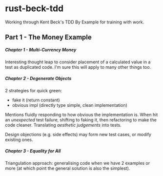 # rust-beck-tdd
Working through Kent Beck's TDD By Example for training with work.


## Part 1 - The Money Example

##### Chapter 1 - Multi-Currency Money
Interesting thought leap to consider placement of a calculated value in a test as duplicated code.
I'm sure this will apply to many other things too.

##### Chapter 2 - Degenerate Objects
2 strategies for quick green:
- fake it (return constant)
- obvious impl (directly type simple, clean implementation)

Mentions fluidly responding to how obvious the implementation is.
When hit an *unexpected* test failure, shifting to faking it, then refactoring to make the code cleaner.
Translating *aesthetic judgements* into tests.

Design objections (e.g. side effects) may form new test cases, or modify existing ones.

##### Chapter 3 - Equality for All

Triangulation approach: generalising code when we have 2 examples or more (at which point the general solution is also the simplest).
